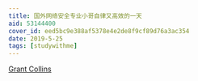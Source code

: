 ```yaml
---
title: 国外网络安全专业小哥自律又高效的一天
aid: 53144400
cover_id: eed5bc9e388af5378e4e2de8f9cf89d76a3ac354
date: 2019-5-25
tags: [studywithme]
---
```

[Grant Collins](https://www.youtube.com/watch?v=VxRX2u0Bk2g)